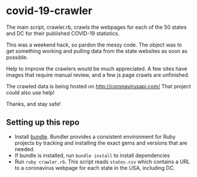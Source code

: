 # covid-19-crawler

The main script, crawler.rb, crawls the webpages for each of the 50 states
and DC for their published COVID-19 statistics.

This was a weekend hack, so pardon the messy code. The object was to get
something working and pulling data from the state websites as soon as possible.

Help to improve the crawlers would be much appreciated. A few sites have images
that require manual review, and a few js page crawls are unfinished.

The crawled data is being hosted on http://coronavirusapi.com/
That project could also use help!

Thanks, and stay safe!

## Setting up this repo

- Install [bundle](https://bundler.io/). Bundler provides a consistent environment for Ruby projects by tracking and installing the exact gems and versions that are needed.
- If bundle is installed, run `bundle install` to install dependencies
- Run `ruby crawler.rb`. This script reads `states.csv` which contains a URL to a coronavirus webpage for each state in the USA, including DC.
